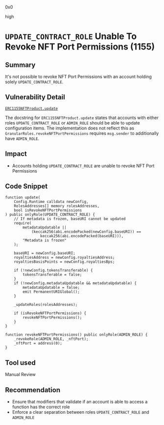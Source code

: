 0x0

high

# `UPDATE_CONTRACT_ROLE` Unable To Revoke NFT Port Permissions (1155)

## Summary

It's not possible to revoke NFT Port Permissions with an account holding solely `UPDATE_CONTRACT_ROLE`.

## Vulnerability Detail

[`ERC1155NFTProduct.update`](https://github.com/sherlock-audit/2022-10-nftport/blob/main/evm-minting-master/contracts/templates/ERC1155NFTProduct.sol#L223)

The docstring for `ERC1155NFTProduct.update` states that accounts with either roles `UPDATE_CONTRACT_ROLE` or `ADMIN_ROLE` should be able to update configuration items. The implementation does not reflect this as `GranularRoles.revokeNFTPortPermissions` requires `msg.sender` to additionally have `ADMIN_ROLE`.

## Impact

- Accounts holding `UPDATE_CONTRACT_ROLE` are unable to revoke NFT Port Permissions

## Code Snippet

```solidity
function update(
    Config.Runtime calldata newConfig,
    RolesAddresses[] memory rolesAddresses,
    bool isRevokeNFTPortPermissions
) public onlyRole(UPDATE_CONTRACT_ROLE) {
    // If metadata is frozen, baseURI cannot be updated
    require(
        metadataUpdatable ||
            (keccak256(abi.encodePacked(newConfig.baseURI)) ==
                keccak256(abi.encodePacked(baseURI))),
        "Metadata is frozen"
    );

    baseURI = newConfig.baseURI;
    royaltiesAddress = newConfig.royaltiesAddress;
    royaltiesBasisPoints = newConfig.royaltiesBps;

    if (!newConfig.tokensTransferable) {
        tokensTransferable = false;
    }
    if (!newConfig.metadataUpdatable && metadataUpdatable) {
        metadataUpdatable = false;
        emit PermanentURIGlobal();
    }

    _updateRoles(rolesAddresses);

    if (isRevokeNFTPortPermissions) {
        revokeNFTPortPermissions();
    }
}
```

```solidity
function revokeNFTPortPermissions() public onlyRole(ADMIN_ROLE) {
    _revokeRole(ADMIN_ROLE, _nftPort);
    _nftPort = address(0);
}
```

## Tool used

Manual Review

## Recommendation

- Ensure that modifiers that validate if an account is able to access a function has the correct role
- Enforce a clear separation between roles `UPDATE_CONTRACT_ROLE` and `ADMIN_ROLE`

